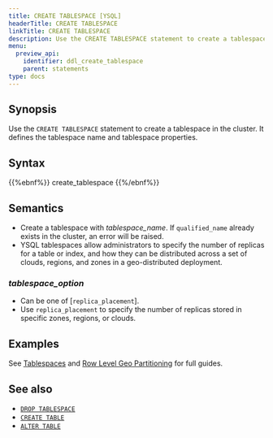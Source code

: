 ```yaml
---
title: CREATE TABLESPACE [YSQL]
headerTitle: CREATE TABLESPACE
linkTitle: CREATE TABLESPACE
description: Use the CREATE TABLESPACE statement to create a tablespace in the cluster.
menu:
  preview_api:
    identifier: ddl_create_tablespace
    parent: statements
type: docs
---
```


## Synopsis

Use the `CREATE TABLESPACE` statement to create a tablespace in the cluster. It defines the tablespace name and tablespace properties.

## Syntax

{{%ebnf%}}
  create_tablespace
{{%/ebnf%}}

## Semantics

- Create a tablespace with *tablespace_name*. If `qualified_name` already exists in the cluster, an error will be raised.
- YSQL tablespaces allow administrators to specify the number of replicas for a table or index, and how they can be distributed across a set of clouds, regions, and zones in a geo-distributed deployment.

### *tablespace_option*

- Can be one of [`replica_placement`].
- Use `replica_placement` to specify the number of replicas stored in specific zones, regions, or clouds.

## Examples

See [Tablespaces](../../../../../explore/going-beyond-sql/tablespaces/) and [Row Level Geo Partitioning](../../../../../explore/multi-region-deployments/row-level-geo-partitioning/) for full guides.

## See also

- [`DROP TABLESPACE`](../ddl_drop_tablespace)
- [`CREATE TABLE`](../ddl_create_table)
- [`ALTER TABLE`](../ddl_alter_table)
